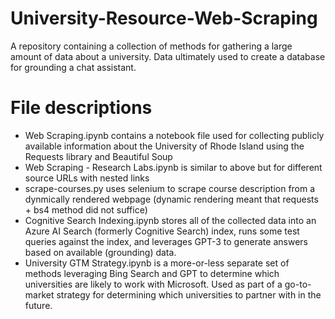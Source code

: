 # University-Resource-Web-Scraping
A repository containing a collection of methods for gathering a large amount of data about a university. Data ultimately used to create a database for grounding a chat assistant.

# File descriptions

- Web Scraping.ipynb contains a notebook file used for collecting publicly available information about the University of Rhode Island using the Requests library and Beautiful Soup
- Web Scraping - Research Labs.ipynb is similar to above but for different source URLs with nested links
- scrape-courses.py uses selenium to scrape course description from a dynmically rendered webpage (dynamic rendering meant that requests + bs4 method did not suffice)
- Cognitive Search Indexing.ipynb stores all of the collected data into an Azure AI Search (formerly Cognitive Search) index, runs some test queries against the index, and leverages GPT-3 to generate answers based on available (grounding) data.
- University GTM Strategy.ipynb is a more-or-less separate set of methods leveraging Bing Search and GPT to determine which universities are likely to work with Microsoft. Used as part of a go-to-market strategy for determining which universities to partner with in the future.
